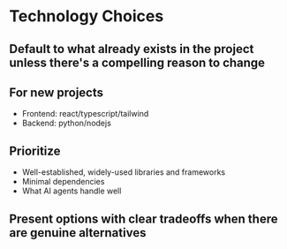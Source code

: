 # Technology Choices

## Default to what already exists in the project unless there's a compelling reason to change

## For new projects
- Frontend: react/typescript/tailwind
- Backend: python/nodejs

## Prioritize
- Well-established, widely-used libraries and frameworks
- Minimal dependencies
- What AI agents handle well

## Present options with clear tradeoffs when there are genuine alternatives

